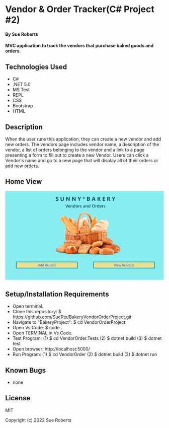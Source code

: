 # Vendor & Order Tracker(C# Project #2)

#### By Sue Roberts

####  MVC application to track the vendors that purchase baked goods and orders.


## Technologies Used

* C#
* .NET 5.0
* MS Test
* REPL
* CSS
* Bootstrap
* HTML

## Description
When the user runs this application, they can create a new vendor and add new orders. The vendors page  includes vendor name, a description of the vendor, a list of orders belonging to the vendor and a link to a page presenting a form to fill out to create a new Vendor. Users can click a Vendor's name and go to a new page that will display all of their  orders or add new orders.

## Home View
![Home Index](VendorOrder/wwwroot/images/Bakery.png "Home Index image")

## Setup/Installation Requirements

* Open terminal.
* Clone this repository: $ https://github.com/SueRtx/BakeryVendorOrderProject.git
* Navigate to "BakeryProject": $ cd VendorOrderProject
* Open Vs Code: $ code .
* Open TERMINAL in Vs Code.
* Test Program: (1) $ cd VendorOrder.Tests  (2) $ dotnet build (3) $ dotnet test
* Open browser: http://localhost:5000/  
* Run Program: (1) $ cd VendorOrder  (2) $ dotnet build (3) $ dotnet run 

## Known Bugs

* none

## License

MIT

Copyright (c) 2022 Sue Roberts
